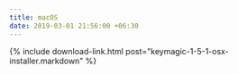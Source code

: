 ```yaml
---
title: macOS
date: 2019-03-01 21:56:00 +06:30
---
```


{% include download-link.html post="keymagic-1-5-1-osx-installer.markdown" %}